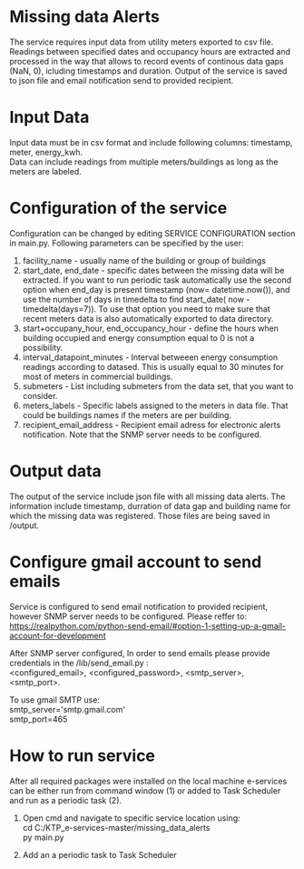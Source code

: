 
# Missing data Alerts

The service requires input data  from utility meters exported to csv file. Readings between specified dates and occupancy hours are extracted and processed in the way that allows to record events of continous data gaps (NaN, 0), icluding timestamps and duration. Output of the service is saved to json file and email notification send to provided recipient. 


# Input Data 

Input data must be in csv format and include following columns: timestamp, meter, energy_kwh. <br />
Data can include readings from multiple meters/buildings  as long as the meters are labeled. 

# Configuration of the service 

Configuration can be changed by editing SERVICE CONFIGURATION section in main.py. Following parameters can be specified by the user: 
1. facility_name - usually name of the building or group of buildings 
2. start_date, end_date - specific dates between the missing data will be extracted. If you want to run periodic task automatically use the second option when end_day is present timestamp (now= datetime.now()), and use the number of days in timedelta to find start_date( now - timedelta(days=7)). To use that option you need to make sure that recent meters data is also automatically exported to data directory. 
3. start+occupany_hour, end_occupancy_hour - define the hours when building occupied and energy consumption equal to 0 is not a possibility. 
4. interval_datapoint_minutes -  Interval betweeen energy consumption readings according to datased. This is usually equal to 30 minutes for most of meters in commercial buildings. 
5. submeters - List including submeters from the data set, that you want to consider. 
6. meters_labels - Specific labels assigned to the meters in data file. That could be buildings names if the meters are per building. 
7. recipient_email_address -  Recipient email adress for electronic alerts notification. Note that the SNMP server needs to be configured.
# Output data 

The output of the service include json file with all missing data alerts. The information include timestamp, durration of data gap and building name for which the missing data was registered. Those files are being saved in /output. 


# Configure gmail account to send emails

Service is configured to send email notification to provided recipient, however SNMP server needs to be configured. Please reffer to: 
https://realpython.com/python-send-email/#option-1-setting-up-a-gmail-account-for-development

After SNMP server configured, In order to send emails  please provide credentials in the /lib/send_email.py :  <br />
<configured_email>, <configured_password>, <smtp_server>, <smtp_port>. <br />

To use gmail SMTP use: <br />
smtp_server='smtp.gmail.com' <br />
smtp_port=465

# How to run service
After all required packages were installed on the local machine e-services can be either run from command window (1) or added to Task Scheduler and run as a periodic task (2). 

1.  Open cmd and navigate to specific service location using: <br />
cd C:/KTP_e-services-master/missing_data_alerts <br />
py main.py

2. Add an a periodic task to Task Scheduler 
